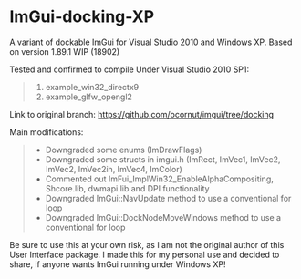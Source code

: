 # ImGui-docking-XP
A variant of dockable ImGui for Visual Studio 2010 and Windows XP.
Based on version 1.89.1 WIP (18902)


Tested and confirmed to compile Under Visual Studio 2010 SP1:
> 1. example_win32_directx9
> 2. example_glfw_opengl2


Link to original branch:
https://github.com/ocornut/imgui/tree/docking

Main modifications:
> * Downgraded some enums (ImDrawFlags)
> * Downgraded some structs in imgui.h (ImRect, ImVec1, ImVec2, ImVec2, ImVec2ih, ImVec4, ImColor)
> * Commented out ImFui_ImplWin32_EnableAlphaCompositing, Shcore.lib, dwmapi.lib and DPI functionality
> * Downgraded ImGui::NavUpdate method to use a conventional for loop
> * Downgraded ImGui::DockNodeMoveWindows method to use a conventional for loop

Be sure to use this at your own risk, as I am not the original author of this User Interface package. I made this for my personal use and decided to share, if anyone wants ImGui running under Windows XP!

